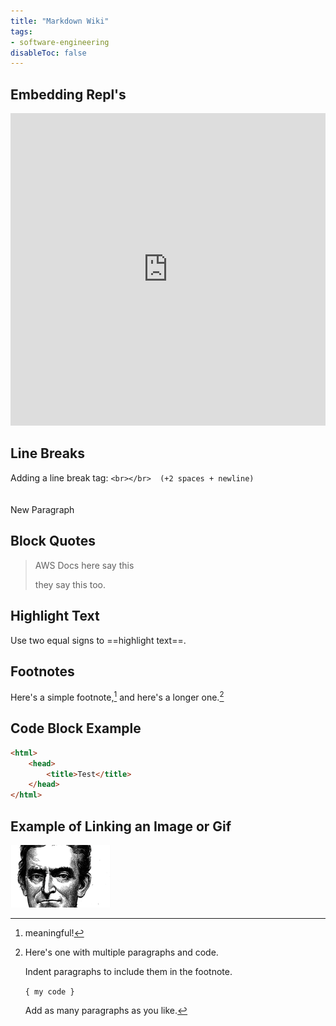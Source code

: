 ```yaml
---
title: "Markdown Wiki"
tags:
- software-engineering
disableToc: false
---
```


## Embedding Repl's
<iframe frameborder="0" width="100%" height="500px" src="https://replit.com/@replit/Java?embed=true"></iframe>

## Line Breaks
Adding a line break tag: `<br></br>  (+2 spaces + newline)` <br></br>  
New Paragraph
## Block Quotes
> AWS Docs here say this
> 
> they say this too.
## Highlight Text
Use two equal signs to ==highlight text==.

## Footnotes
Here's a simple footnote,[^1] and here's a longer one.[^bignote]

[^1]: meaningful!

[^bignote]: Here's one with multiple paragraphs and code.

    Indent paragraphs to include them in the footnote.

    `{ my code }`

    Add as many paragraphs as you like.

## Code Block Example
```html
<html>
	<head>
		<title>Test</title>
	</head>
</html>
```

## Example of Linking an Image or Gif
![AltText|200x125](/notes/gifs/hiawheroes.gif)